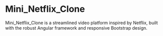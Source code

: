# Mini_Netflix_Clone
Mini_Netflix_Clone is a streamlined video platform inspired by Netflix, built with the robust Angular framework and responsive Bootstrap design.
